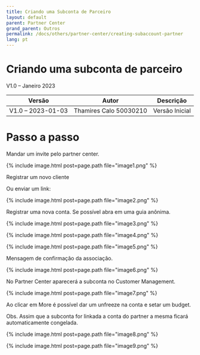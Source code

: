 ```yaml
---
title: Criando uma Subconta de Parceiro
layout: default
parent: Partner Center
grand_parent: Outros
permalink: /docs/others/partner-center/creating-subaccount-partner
lang: pt
---
```


# Criando uma subconta de parceiro

V1.0 – Janeiro 2023

| **Versão**        | **Autor**                      | **Descrição**        |
| ----------------- | ------------------------------ | -------------------- |
| V1.0 – 2023-01-03 | Thamires Calo 50030210         | Versão Inicial       |

# Passo a passo

Mandar um invite pelo partner center.

{% include image.html post=page.path file="image1.png" %}

Registrar um novo cliente

Ou enviar um link:

{% include image.html post=page.path file="image2.png" %}

Registrar uma nova conta. Se possível abra em uma guia anônima.

{% include image.html post=page.path file="image3.png" %}

{% include image.html post=page.path file="image4.png" %}

{% include image.html post=page.path file="image5.png" %}

Mensagem de confirmação da associação.

{% include image.html post=page.path file="image6.png" %}

No Partner Center aparecerá a subconta no Customer Management.

{% include image.html post=page.path file="image7.png" %}

Ao clicar em More é possível dar um unfreeze na conta e setar um budget.

Obs. Assim que a subconta for linkada a conta do partner a mesma ficará
automaticamente congelada.

{% include image.html post=page.path file="image8.png" %}

{% include image.html post=page.path file="image9.png" %}
